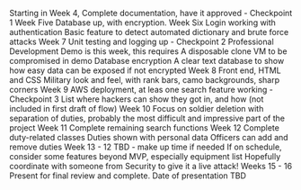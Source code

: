 Starting in Week 4, 
    Complete documentation, have it approved - Checkpoint 1
Week Five
    Database up, with encryption.
Week Six
    Login working with authentication
    Basic feature to detect automated dictionary and brute force attacks
Week 7
    Unit testing and logging up - Checkpoint 2
    Professional Development Demo is this week, this requires
        A disposable clone VM to be compromised in demo
        Database encryption
        A clear text database to show how easy data can be exposed if not encrypted
Week 8
    Front end, HTML and CSS
    Military look and feel, with rank bars, camo backgrounds, sharp corners
Week 9
    AWS deployment, at leas one search feature working - Checkpoint 3
    List where hackers can show they got in, and how (not included in first draft of
    flow)
Week 10
    Focus on soldier deletion with separation of duties, probably the most difficult
    and impressive part of the project
Week 11
    Complete remaining search functions
Week 12
    Complete duty-related classes
    Duties shown with personal data
    Officers can add and remove duties
Week 13 - 12 
    TBD - make up time if needed
    If on schedule, consider some features beyond MVP, especially equipment list
    Hopefully coordinate with someone from Security to give it a live attack!
Weeks 15 - 16
    Present for final review and complete.  Date of presentation TBD
    
    
    